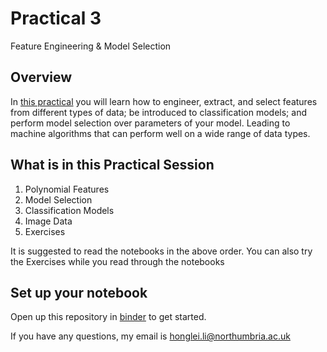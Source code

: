 # Practical 3
Feature Engineering & Model Selection

## Overview
In [this practical](https://github.com/KF5012-AI2021/Practical3) you will learn how to engineer, extract, and select features from different types of data; be introduced to classification models; and perform model selection over parameters of your model. Leading to machine algorithms that can perform well on a wide range of data types.

## What is in this Practical Session
1. Polynomial Features
2. Model Selection
3. Classification Models
4. Image Data
5. Exercises

It is suggested to read the notebooks in the above order. You can also try the Exercises while you read through the notebooks

## Set up your notebook
Open up this repository in [binder](https://mybinder.org/v2/gh/KF5012-AI2021/Practical3/HEAD) to get started.

If you have any questions, my email is honglei.li@northumbria.ac.uk
